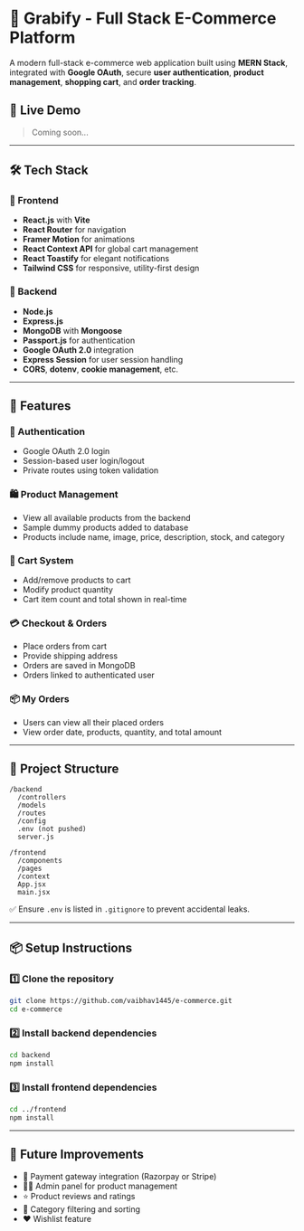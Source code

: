 # 🛒 Grabify - Full Stack E-Commerce Platform

A modern full-stack e-commerce web application built using **MERN Stack**, integrated with **Google OAuth**, secure **user authentication**, **product management**, **shopping cart**, and **order tracking**.

## 🚀 Live Demo
> Coming soon...

---

## 🛠️ Tech Stack

### 🔧 Frontend
- **React.js** with **Vite**
- **React Router** for navigation
- **Framer Motion** for animations
- **React Context API** for global cart management
- **React Toastify** for elegant notifications
- **Tailwind CSS** for responsive, utility-first design

### 🔧 Backend
- **Node.js**
- **Express.js**
- **MongoDB** with **Mongoose**
- **Passport.js** for authentication
- **Google OAuth 2.0** integration
- **Express Session** for user session handling
- **CORS**, **dotenv**, **cookie management**, etc.

---

## 🔐 Features

### 👤 Authentication
- Google OAuth 2.0 login
- Session-based user login/logout
- Private routes using token validation

### 🛍️ Product Management
- View all available products from the backend
- Sample dummy products added to database
- Products include name, image, price, description, stock, and category

### 🛒 Cart System
- Add/remove products to cart
- Modify product quantity
- Cart item count and total shown in real-time

### 💳 Checkout & Orders
- Place orders from cart
- Provide shipping address
- Orders are saved in MongoDB
- Orders linked to authenticated user

### 📦 My Orders
- Users can view all their placed orders
- View order date, products, quantity, and total amount

---

## 📂 Project Structure

```
/backend
  /controllers
  /models
  /routes
  /config
  .env (not pushed)
  server.js

/frontend
  /components
  /pages
  /context
  App.jsx
  main.jsx
```

✅ Ensure `.env` is listed in `.gitignore` to prevent accidental leaks.

---

## 📦 Setup Instructions

### 1️⃣ Clone the repository
```bash
git clone https://github.com/vaibhav1445/e-commerce.git
cd e-commerce
```

### 2️⃣ Install backend dependencies
```bash
cd backend
npm install
```

### 3️⃣ Install frontend dependencies
```bash
cd ../frontend
npm install
```

---

## 📌 Future Improvements

- 💸 Payment gateway integration (Razorpay or Stripe)
- 🧑‍💼 Admin panel for product management
- ⭐ Product reviews and ratings
- 🧾 Category filtering and sorting
- ❤️ Wishlist feature
